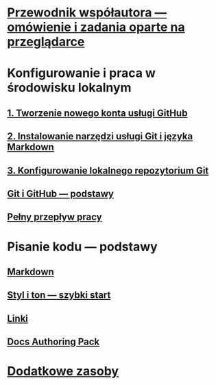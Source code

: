 # [Przewodnik współautora — omówienie i zadania oparte na przeglądarce](index.md)
# Konfigurowanie i praca w środowisku lokalnym
## [1. Tworzenie nowego konta usługi GitHub](get-started-setup-github.md)
## [2. Instalowanie narzędzi usługi Git i języka Markdown](get-started-setup-tools.md)
## [3. Konfigurowanie lokalnego repozytorium Git](get-started-setup-local.md)
## [Git i GitHub — podstawy](git-github-fundamentals.md)
## [Pełny przepływ pracy](how-to-write-workflows-major.md)
# Pisanie kodu — podstawy
## [Markdown](how-to-write-use-markdown.md)
## [Styl i ton — szybki start](style-quick-start.md)
## [Linki](how-to-write-links.md)
## [Docs Authoring Pack](how-to-write-docs-auth-pack.md)

<!--
## Creating new content

   <!--
     This page introduces the process to work locally on
     your own machine, following github flow.

     Content will be taken from the last two sections of
     how-to-contribute.md (writing new samples, and creating new content)
     and the how-to-write-workflows-major.md)
### Setup and clone source

   <!--
      This page will guide folks through the setup process
      through cloning the repo.

      It will have condensed versions of get-started-setup-github,
      get-started-setup-tools, and get-started-setup-local.

### Git and GitHub essentials

   <!--
      Explain the basics of Git and GitHub, and the GitHub flow
      process.

      Much, or all of this will be from full-workflow, and git-github-fundamentals

      The full list of repos probably doesn't belong here.
### Contribute new topics
   <!--
     Primarily new content, but will include the content from the
     how-to-write-use-markdown, style-quick-start and how-to-write-links

     Process content will also be taken from how-to-contribute.
#### Content types
#### Markdown resources
#### Tone, voice and style

### Contribute new samples

   <!--
     Primarily new content, with some taken from how-to-contribute.

     This will also point to repo-specific guidance for samples.

     We have an important decision to make here: This contributing guide
     can contain the union of all code style rules for all different languages
     and frameworks, or it can contain the intersection (coode samples must
     compile and run).

     I'm in favor of the former: Everyone writing Python should follow the Python
     guidance; everyone writing C# should follow the C# rules. Those should be 
     consistent regardless of project team.

## List of documentation repositories -->

   <!-- 
     This will take the list of repos from git-github-fundamentals
     for the public repositories.

     Open question: How to keep this up to date?
   -->
# [Dodatkowe zasoby](additional-resources.md)
